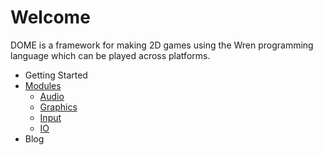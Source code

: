Welcome
============

DOME is a framework for making 2D games using the Wren programming language which can be played across platforms.

* Getting Started
* [Modules](modules/)
  * [Audio](modules/audio)
  * [Graphics](modules/graphics)
  * [Input](modules/input)
  * [IO](modules/io)
* Blog
